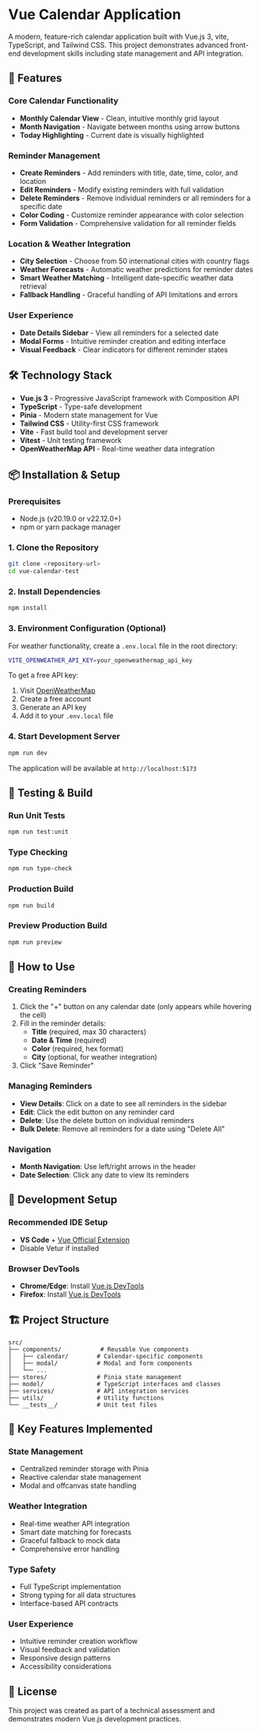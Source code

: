 # Vue Calendar Application

A modern, feature-rich calendar application built with Vue.js 3, vite, TypeScript, and Tailwind CSS. This project demonstrates advanced front-end development skills including state management and API integration.

## 🚀 Features

### Core Calendar Functionality
- **Monthly Calendar View** - Clean, intuitive monthly grid layout
- **Month Navigation** - Navigate between months using arrow buttons
- **Today Highlighting** - Current date is visually highlighted

### Reminder Management
- **Create Reminders** - Add reminders with title, date, time, color, and location
- **Edit Reminders** - Modify existing reminders with full validation
- **Delete Reminders** - Remove individual reminders or all reminders for a specific date
- **Color Coding** - Customize reminder appearance with color selection
- **Form Validation** - Comprehensive validation for all reminder fields

### Location & Weather Integration
- **City Selection** - Choose from 50 international cities with country flags
- **Weather Forecasts** - Automatic weather predictions for reminder dates
- **Smart Weather Matching** - Intelligent date-specific weather data retrieval
- **Fallback Handling** - Graceful handling of API limitations and errors

### User Experience
- **Date Details Sidebar** - View all reminders for a selected date
- **Modal Forms** - Intuitive reminder creation and editing interface
- **Visual Feedback** - Clear indicators for different reminder states

## 🛠️ Technology Stack

- **Vue.js 3** - Progressive JavaScript framework with Composition API
- **TypeScript** - Type-safe development
- **Pinia** - Modern state management for Vue
- **Tailwind CSS** - Utility-first CSS framework
- **Vite** - Fast build tool and development server
- **Vitest** - Unit testing framework
- **OpenWeatherMap API** - Real-time weather data integration

## 📦 Installation & Setup

### Prerequisites
- Node.js (v20.19.0 or v22.12.0+)
- npm or yarn package manager

### 1. Clone the Repository
```bash
git clone <repository-url>
cd vue-calendar-test
```

### 2. Install Dependencies
```bash
npm install
```

### 3. Environment Configuration (Optional)
For weather functionality, create a `.env.local` file in the root directory:
```bash
VITE_OPENWEATHER_API_KEY=your_openweathermap_api_key
```

To get a free API key:
1. Visit [OpenWeatherMap](https://openweathermap.org/api)
2. Create a free account
3. Generate an API key
4. Add it to your `.env.local` file

### 4. Start Development Server
```bash
npm run dev
```

The application will be available at `http://localhost:5173`

## 🧪 Testing & Build

### Run Unit Tests
```bash
npm run test:unit
```

### Type Checking
```bash
npm run type-check
```

### Production Build
```bash
npm run build
```

### Preview Production Build
```bash
npm run preview
```

## 📱 How to Use

### Creating Reminders
1. Click the "+" button on any calendar date (only appears while hovering the cell)
2. Fill in the reminder details:
   - **Title** (required, max 30 characters)
   - **Date & Time** (required)
   - **Color** (required, hex format)
   - **City** (optional, for weather integration)
3. Click "Save Reminder"

### Managing Reminders
- **View Details**: Click on a date to see all reminders in the sidebar
- **Edit**: Click the edit button on any reminder card
- **Delete**: Use the delete button on individual reminders
- **Bulk Delete**: Remove all reminders for a date using "Delete All"

### Navigation
- **Month Navigation**: Use left/right arrows in the header
- **Date Selection**: Click any date to view its reminders

## 🔧 Development Setup

### Recommended IDE Setup
- **VS Code** + [Vue Official Extension](https://marketplace.visualstudio.com/items?itemName=Vue.volar)
- Disable Vetur if installed

### Browser DevTools
- **Chrome/Edge**: Install [Vue.js DevTools](https://chromestore.google.com/detail/vuejs-devtools/nhdogjmejiglipccpnnnanhbledajbpd)
- **Firefox**: Install [Vue.js DevTools](https://addons.mozilla.org/en-US/firefox/addon/vue-js-devtools/)

## 🏗️ Project Structure

```
src/
├── components/           # Reusable Vue components
│   ├── calendar/        # Calendar-specific components
│   ├── modal/           # Modal and form components
│   └── ...
├── stores/              # Pinia state management
├── model/               # TypeScript interfaces and classes
├── services/            # API integration services
├── utils/               # Utility functions
└── __tests__/           # Unit test files
```

## 🌟 Key Features Implemented

### State Management
- Centralized reminder storage with Pinia
- Reactive calendar state management
- Modal and offcanvas state handling

### Weather Integration
- Real-time weather API integration
- Smart date matching for forecasts
- Graceful fallback to mock data
- Comprehensive error handling

### Type Safety
- Full TypeScript implementation
- Strong typing for all data structures
- Interface-based API contracts

### User Experience
- Intuitive reminder creation workflow
- Visual feedback and validation
- Responsive design patterns
- Accessibility considerations

## 📝 License

This project was created as part of a technical assessment and demonstrates modern Vue.js development practices.
